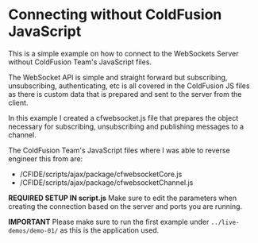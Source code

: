 # Connecting without ColdFusion JavaScript

This is a simple example on how to connect to the WebSockets Server without ColdFusion Team's JavaScript files.

The WebSocket API is simple and straight forward but subscribing, unsubscribing, authenticating, etc is all covered in the ColdFusion JS files as there is custom data that is prepared and sent to the server from the client.

In this example I created a cfwebsocket.js file that prepares the object necessary for subscribing, unsubscribing and publishing messages to a channel.

The ColdFusion Team's JavaScript files where I was able to reverse engineer this from are:
* /CFIDE/scripts/ajax/package/cfwebsocketCore.js
* /CFIDE/scripts/ajax/package/cfwebsocketChannel.js

__REQUIRED SETUP IN script.js__
Make sure to edit the parameters when creating the connection based on the server and ports you are running.

__IMPORTANT__
Please make sure to run the first example under `../live-demos/demo-01/` as this is the application used.
